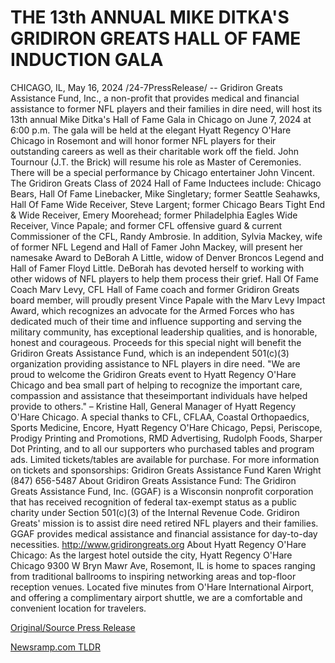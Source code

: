 # THE 13th ANNUAL MIKE DITKA'S GRIDIRON GREATS HALL OF FAME INDUCTION GALA

CHICAGO, IL, May 16, 2024 /24-7PressRelease/ -- Gridiron Greats Assistance Fund, Inc., a non-profit that provides medical and financial assistance to former NFL players and their families in dire need, will host its 13th annual Mike Ditka's Hall of Fame Gala in Chicago on June 7, 2024 at 6:00 p.m. The gala will be held at the elegant Hyatt Regency O'Hare Chicago in Rosemont and will honor former NFL players for their outstanding careers as well as their charitable work off the field. John Tournour (J.T. the Brick) will resume his role as Master of Ceremonies. There will be a special performance by Chicago entertainer John Vincent.  The Gridiron Greats Class of 2024 Hall of Fame Inductees include: Chicago Bears, Hall Of Fame Linebacker, Mike Singletary; former Seattle Seahawks, Hall Of Fame Wide Receiver, Steve Largent; former Chicago Bears Tight End & Wide Receiver, Emery Moorehead; former Philadelphia Eagles Wide Receiver, Vince Papale; and former CFL offensive guard & current Commissioner of the CFL, Randy Ambrosie.  In addition, Sylvia Mackey, wife of former NFL Legend and Hall of Famer John Mackey, will present her namesake Award to DeBorah A Little, widow of Denver Broncos Legend and Hall of Famer Floyd Little. DeBorah has devoted herself to working with other widows of NFL players to help them process their grief. Hall Of Fame Coach Marv Levy, CFL Hall of Fame coach and former Gridiron Greats board member, will proudly present Vince Papale with the Marv Levy Impact Award, which recognizes an advocate for the Armed Forces who has dedicated much of their time and influence supporting and serving the military community, has exceptional leadership qualities, and is honorable, honest and courageous.  Proceeds for this special night will benefit the Gridiron Greats Assistance Fund, which is an independent 501(c)(3) organization providing assistance to NFL players in dire need. "We are proud to welcome the Gridiron Greats event to Hyatt Regency O'Hare Chicago and bea small part of helping to recognize the important care, compassion and assistance that theseimportant individuals have helped provide to others." – Kristine Hall, General Manager of Hyatt Regency O'Hare Chicago.  A special thanks to CFL, CFLAA, Coastal Orthopaedics, Sports Medicine, Encore, Hyatt Regency O'Hare Chicago, Pepsi, Periscope, Prodigy Printing and Promotions, RMD Advertising, Rudolph Foods, Sharper Dot Printing, and to all our supporters who purchased tables and program ads.  Limited tickets/tables are available for purchase. For more information on tickets and sponsorships: Gridiron Greats Assistance Fund Karen Wright (847) 656-5487  About Gridiron Greats Assistance Fund: The Gridiron Greats Assistance Fund, Inc. (GGAF) is a Wisconsin nonprofit corporation that has received recognition of federal tax-exempt status as a public charity under Section 501(c)(3) of the Internal Revenue Code. Gridiron Greats' mission is to assist dire need retired NFL players and their families. GGAF provides medical assistance and financial assistance for day-to-day necessities. http://www.gridirongreats.org  About Hyatt Regency O'Hare Chicago: As the largest hotel outside the city, Hyatt Regency O'Hare Chicago 9300 W Bryn Mawr Ave, Rosemont, IL is home to spaces ranging from traditional ballrooms to inspiring networking areas and top-floor reception venues. Located five minutes from O'Hare International Airport, and offering a complimentary airport shuttle, we are a comfortable and convenient location for travelers. 

[Original/Source Press Release](https://www.24-7pressrelease.com/press-release/510927/the-13th-annual-mike-ditkas-gridiron-greats-hall-of-fame-induction-gala) 

[Newsramp.com TLDR](https://newsramp.com/None) 